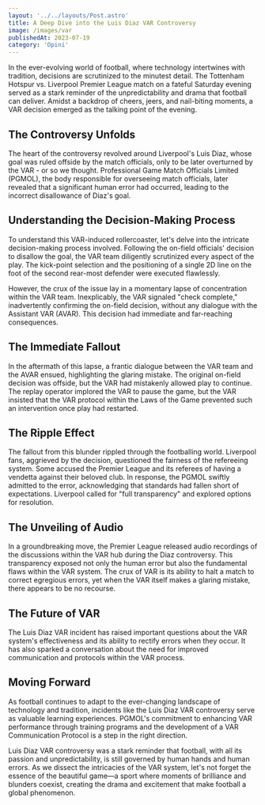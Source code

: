 ```yaml
---
layout: '../../layouts/Post.astro'
title: A Deep Dive into the Luis Diaz VAR Controversy
image: /images/var
publishedAt: 2023-07-19
category: 'Opini'
---
```

In the ever-evolving world of football, where technology intertwines with tradition, decisions are scrutinized to the minutest detail. The Tottenham Hotspur vs. Liverpool Premier League match on a fateful Saturday evening served as a stark reminder of the unpredictability and drama that football can deliver. Amidst a backdrop of cheers, jeers, and nail-biting moments, a VAR decision emerged as the talking point of the evening.

## The Controversy Unfolds
The heart of the controversy revolved around Liverpool's Luis Diaz, whose goal was ruled offside by the match officials, only to be later overturned by the VAR - or so we thought. Professional Game Match Officials Limited (PGMOL), the body responsible for overseeing match officials, later revealed that a significant human error had occurred, leading to the incorrect disallowance of Diaz's goal.

## Understanding the Decision-Making Process
To understand this VAR-induced rollercoaster, let's delve into the intricate decision-making process involved. Following the on-field officials' decision to disallow the goal, the VAR team diligently scrutinized every aspect of the play. The kick-point selection and the positioning of a single 2D line on the foot of the second rear-most defender were executed flawlessly.

However, the crux of the issue lay in a momentary lapse of concentration within the VAR team. Inexplicably, the VAR signaled "check complete," inadvertently confirming the on-field decision, without any dialogue with the Assistant VAR (AVAR). This decision had immediate and far-reaching consequences.

## The Immediate Fallout
In the aftermath of this lapse, a frantic dialogue between the VAR team and the AVAR ensued, highlighting the glaring mistake. The original on-field decision was offside, but the VAR had mistakenly allowed play to continue. The replay operator implored the VAR to pause the game, but the VAR insisted that the VAR protocol within the Laws of the Game prevented such an intervention once play had restarted.

## The Ripple Effect
The fallout from this blunder rippled through the footballing world. Liverpool fans, aggrieved by the decision, questioned the fairness of the refereeing system. Some accused the Premier League and its referees of having a vendetta against their beloved club. In response, the PGMOL swiftly admitted to the error, acknowledging that standards had fallen short of expectations. Liverpool called for "full transparency" and explored options for resolution.

## The Unveiling of Audio
In a groundbreaking move, the Premier League released audio recordings of the discussions within the VAR hub during the Diaz controversy. This transparency exposed not only the human error but also the fundamental flaws within the VAR system. The crux of VAR is its ability to halt a match to correct egregious errors, yet when the VAR itself makes a glaring mistake, there appears to be no recourse.

## The Future of VAR
The Luis Diaz VAR incident has raised important questions about the VAR system's effectiveness and its ability to rectify errors when they occur. It has also sparked a conversation about the need for improved communication and protocols within the VAR process.

## Moving Forward
As football continues to adapt to the ever-changing landscape of technology and tradition, incidents like the Luis Diaz VAR controversy serve as valuable learning experiences. PGMOL's commitment to enhancing VAR performance through training programs and the development of a VAR Communication Protocol is a step in the right direction.

Luis Diaz VAR controversy was a stark reminder that football, with all its passion and unpredictability, is still governed by human hands and human errors. As we dissect the intricacies of the VAR system, let's not forget the essence of the beautiful game—a sport where moments of brilliance and blunders coexist, creating the drama and excitement that make football a global phenomenon.
